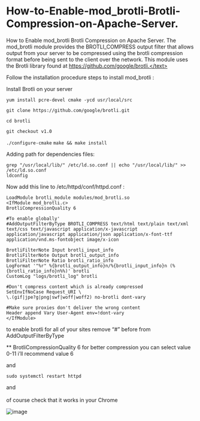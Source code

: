 # How-to-Enable-mod_brotli-Brotli-Compression-on-Apache-Server.
How to Enable mod_brotli Brotli Compression on Apache Server.
<text>
The mod_brotli module provides the BROTLI_COMPRESS output filter that allows output from your server to be compressed using the brotli compression format before being sent to the client over the network. This module uses the Brotli library found at https://github.com/google/brotli.</text>


<p>Follow the installation procedure steps to install mod_brotli :</p>

<p>Install Brotli on your server</p>

`yum install pcre-devel cmake -ycd usr/local/src`

`git clone https://github.com/google/brotli.git`

`cd brotli`

`git checkout v1.0`

`./configure-cmake`
`make && make install`

<p>Adding path for dependencies files:</p>

```
grep "/usr/local/lib/" /etc/ld.so.conf || echo "/usr/local/lib/" >> /etc/ld.so.conf
ldconfig
```

<p>Now add this line to /etc/httpd/conf/httpd.conf :</p>

```
LoadModule brotli_module modules/mod_brotli.so
<IfModule mod_brotli.c>
BrotliCompressionQuality 6

#To enable globally' 
#AddOutputFilterByType BROTLI_COMPRESS text/html text/plain text/xml text/css text/javascript application/x-javascript application/javascript application/json application/x-font-ttf application/vnd.ms-fontobject image/x-icon

BrotliFilterNote Input brotli_input_info
BrotliFilterNote Output brotli_output_info
BrotliFilterNote Ratio brotli_ratio_info
LogFormat '"%r" %{brotli_output_info}n/%{brotli_input_info}n (%{brotli_ratio_info}n%%)' brotli
CustomLog "logs/brotli_log" brotli

#Don't compress content which is already compressed
SetEnvIfNoCase Request_URI \
\.(gif|jpe?g|png|swf|woff|woff2) no-brotli dont-vary

#Make sure proxies don't deliver the wrong content
Header append Vary User-Agent env=!dont-vary
</IfModule>
```

<p>to enable brotli for all of your sites remove “#” before from AddOutputFilterByType</p>
<p>** BrotliCompressionQuality 6 for better compression you can select value 0-11 i’ll recommend value 6</p>

and

```
sudo systemctl restart httpd
```

<p>and <br><br>of course check that it works in your Chrome</p>

![image](https://user-images.githubusercontent.com/51197053/140746627-0b6e2053-bccc-4db8-859f-94be0942ca33.png)
